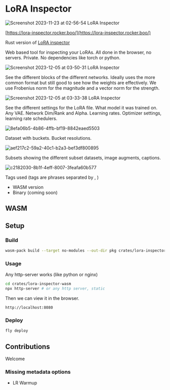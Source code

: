 # LoRA Inspector

![Screenshot 2023-11-23 at 02-56-54 LoRA Inspector](https://github.com/rockerBOO/lora-inspector-rs/assets/15027/64eb186a-414c-49b7-ad4b-0eb1567c0801)

[https://lora-inspector.rocker.boo/](https://lora-inspector.rocker.boo/)

Rust version of [LoRA inspector](https://github.com/rockerBOO/lora-inspector)

Web based tool for inspecting your LoRAs. All done in the browser, no servers. Private. No dependencies like torch or python.

![Screenshot 2023-12-05 at 03-50-31 LoRA Inspector](https://github.com/rockerBOO/lora-inspector-rs/assets/15027/344cea55-9b1e-4321-93c8-3e3ddc70a9d2)

See the different blocks of the different networks. Ideally uses the more common format but still good to see how the weights are effectively. We use Frobenius norm for the magnitude and a vector norm for the strength.

![Screenshot 2023-12-05 at 03-33-38 LoRA Inspector](https://github.com/rockerBOO/lora-inspector-rs/assets/15027/e128240f-ef1a-4c6c-a019-4548e57892e9)

See the different settings for the LoRA file. What model it was trained on. Any VAE. Network Dim/Rank and Alpha. Learning rates. Optimizer settings, learning rate schedulers.

![8efa06b5-4b86-4ffb-bf19-8842eaed5503](https://github.com/rockerBOO/lora-inspector-rs/assets/15027/0df99556-73bf-4e2b-a576-2e2f0693377e)

Dataset with buckets. Bucket resolutions.

![aef217c2-59a2-40c1-b2a3-bef3df800895](https://github.com/rockerBOO/lora-inspector-rs/assets/15027/26c8daec-353c-45da-a6a2-1e6a791dbf42)

Subsets showing the different subset datasets, image augments, captions.

![c2182030-8b1f-4eff-8007-3feafa60b577](https://github.com/rockerBOO/lora-inspector-rs/assets/15027/cff02f1b-5f75-48ba-a126-3f781bcb1005)

Tags used (tags are phrases separated by , )

- WASM version
- Binary (coming soon)

## WASM

## Setup

### Build

```bash
wasm-pack build --target no-modules --out-dir pkg crates/lora-inspector-wasm --release
```

### Usage

Any http-server works (like python or nginx)

```bash
cd crates/lora-inspector-wasm
npx http-server # or any http server, static 
```

Then we can view it in the browser.

```
http://localhost:8080
```

### Deploy

```bash
fly deploy
```

## Contributions

Welcome

### Missing metadata options

- LR Warmup
